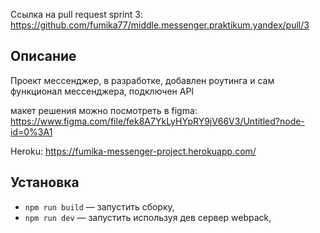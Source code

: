 Ссылка на pull request sprint 3:
https://github.com/fumika77/middle.messenger.praktikum.yandex/pull/3
## Описание

Проект мессенджер, в разработке, добавлен роутинга и сам функционал мессенджера, подключен API

макет решения можно посмотреть в figma:
https://www.figma.com/file/fek8A7YkLyHYpRY9jV66V3/Untitled?node-id=0%3A1

Heroku:
https://fumika-messenger-project.herokuapp.com/

## Установка

- `npm run build` — запустить сборку,
- `npm run dev` — запустить используя дев сервер webpack,

